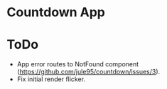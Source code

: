 # Countdown App

# ToDo
- App error routes to NotFound component (https://github.com/jule95/countdown/issues/3).
- Fix initial render flicker.